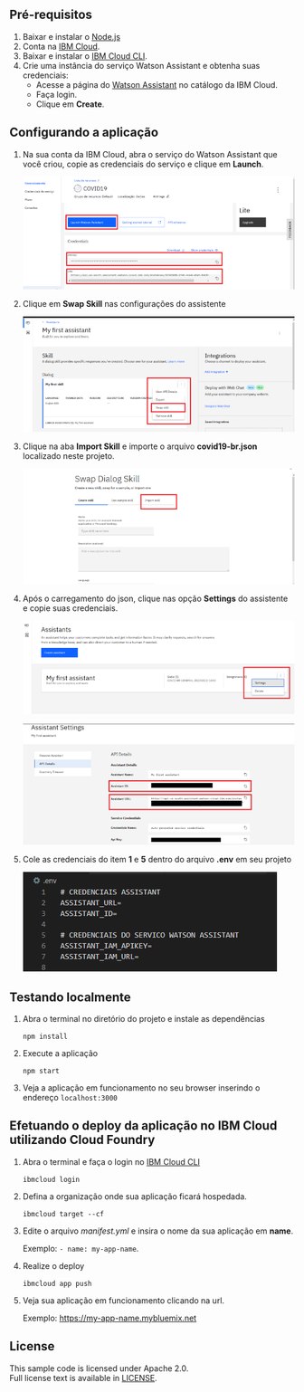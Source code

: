 ## Pré-requisitos

1. Baixar e instalar o [Node.js](https://nodejs.org/en/)
2. Conta na [IBM Cloud](https://cloud.ibm.com/registration/).
3. Baixar e instalar o [IBM Cloud CLI](https://cloud.ibm.com/docs/cli/index.html#overview).
4. Crie uma instância do serviço Watson Assistant e obtenha suas credenciais:
    - Acesse a página do [Watson Assistant](https://cloud.ibm.com/catalog/services/conversation) no catálogo da IBM Cloud.
    - Faça login.
    - Clique em  **Create**.
    
## Configurando a aplicação

1. Na sua conta da IBM Cloud, abra o serviço do Watson Assistant que você criou, copie as credenciais do serviço e clique em **Launch**.

    ![teste](readme_images/credenciais_servico.PNG)

2. Clique em **Swap Skill** nas configurações do assistente

    ![teste](readme_images/swap_skill_2.PNG)

3. Clique na aba **Import Skill** e importe o arquivo **covid19-br.json** localizado neste projeto.

    ![import](readme_images/import_skill.PNG)

4. Após o carregamento do json, clique nas opção **Settings** do assistente e copie suas credenciais.

    ![settings](readme_images/assistant_settings.PNG)

    ![credentials](readme_images/credenciais_assistent.PNG)

5. Cole as credenciais do item **1** e **5** dentro do arquivo **.env** em seu projeto

    ![credentials env](readme_images/env.PNG)


## Testando localmente

1. Abra o terminal no diretório do projeto e instale as dependências

    ```
    npm install
    ```

2. Execute a aplicação

    ```
    npm start
    ```

3. Veja a aplicação em funcionamento no seu browser inserindo o endereço `localhost:3000`

## Efetuando o deploy da aplicação no IBM Cloud utilizando Cloud Foundry

1. Abra o terminal e faça o login no [IBM Cloud CLI](https://cloud.ibm.com/docs/cli/index.html#overview)

    ```
    ibmcloud login
    ```

2. Defina a organização onde sua aplicação ficará hospedada.

    ```
    ibmcloud target --cf
    ```

3. Edite o arquivo *manifest.yml* e insira o nome da sua aplicação em **name**.  
  
    Exemplo: `- name: my-app-name`.

4. Realize o deploy

    ```
    ibmcloud app push
    ```

5. Veja sua aplicação em funcionamento clicando na url.  
    
    Exemplo: https://my-app-name.mybluemix.net


## License

This sample code is licensed under Apache 2.0.  
Full license text is available in [LICENSE](LICENSE).
